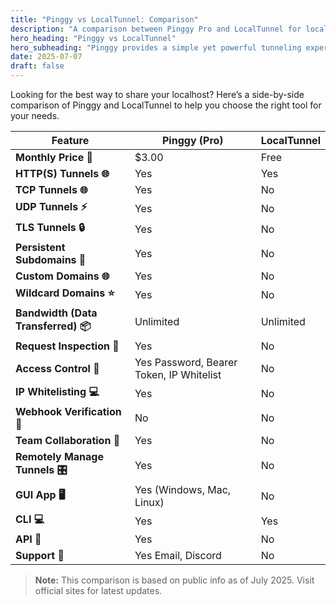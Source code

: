 ```yaml
---
title: "Pinggy vs LocalTunnel: Comparison"
description: "A comparison between Pinggy Pro and LocalTunnel for localhost tunneling and developer experience."
hero_heading: "Pinggy vs LocalTunnel"
hero_subheading: "Pinggy provides a simple yet powerful tunneling experience compared to other tools."
date: 2025-07-07
draft: false
---
```


Looking for the best way to share your localhost? Here’s a side-by-side comparison of Pinggy and LocalTunnel to help you choose the right tool for your needs.


<div class="comparison-container">
<table class="comparison-table my-4">
<thead>
    <tr>
    <th>Feature</th>
    <th>Pinggy (Pro)</th>
    <th>LocalTunnel</th>
    </tr>
</thead>
<tbody>
    <tr>
    <td><b>Monthly Price 💸</b></td>
    <td>$3.00</td>
    <td>Free</td>
    </tr>
    <tr>
    <td><b>HTTP(S) Tunnels 🌐</b></td>
    <td><span class="tag-yes">Yes</span> <a href="/docs/http_tunnels/" target="_blank" class="ms-1"><i class="bi bi-arrow-up-right-square"></i></a></td>
    <td><span class="tag-yes">Yes</span></td>
    </tr>
    <tr>
    <td><b>TCP Tunnels 🌐</b></td>
    <td class="pinggy-better"><span class="tag-yes">Yes</span> <a href="/docs/http_tunnels/" target="_blank" class="ms-1"><i class="bi bi-arrow-up-right-square"></i></a></td>
    <td><span class="tag-no">No</span></td>
    </tr>
    <tr>
    <td><b>UDP Tunnels ⚡️</b></td>
    <td class="pinggy-better"><span class="tag-yes">Yes</span> <a href="/docs/udp_tunnels/" target="_blank" class="ms-1"><i class="bi bi-arrow-up-right-square"></i></a></td>
    <td><span class="tag-no">No</span></td>
    </tr>
    <tr>
    <td><b>TLS Tunnels 🔒</b></td>
    <td class="pinggy-better"><span class="tag-yes">Yes</span> <a href="/docs/tls_tunnels/" target="_blank" class="ms-1"><i class="bi bi-arrow-up-right-square"></i></a></td>
    <td><span class="tag-no">No</span></td>
    </tr>
    <tr>
    <td><b>Persistent Subdomains 🔗</b></td>
    <td class="pinggy-better"><span class="tag-yes">Yes</span></td>
    <td><span class="tag-no">No</span></td>
    </tr>
    <tr>
    <td><b>Custom Domains 🌐</b></td>
    <td class="pinggy-better"><span class="tag-yes">Yes</span></td>
    <td><span class="tag-no">No</span></td>
    </tr>
    <tr>
    <td><b>Wildcard Domains ⭐</b></td>
    <td class="pinggy-better"><span class="tag-yes">Yes</span> <a href="/docs/http_tunnels/multi_port_forwarding/" target="_blank" class="ms-1"><i class="bi bi-arrow-up-right-square"></i></a></td>
    <td><span class="tag-no">No</span></td>
    </tr>
    <tr>
    <td><b>Bandwidth (Data Transferred) 📦</b></td>
    <td><span class="tag-yes">Unlimited</span> <a href="/#prices" target="_blank" class="ms-1"><i class="bi bi-arrow-up-right-square"></i></a></td>
    <td><span class="tag-yes">Unlimited</span></td>
    </tr>
    <tr>
    <td><b>Request Inspection 🐞</b></td>
    <td class="pinggy-better"><span class="tag-yes">Yes</span> <a href="/docs/http_tunnels/web_debugger/" target="_blank" class="ms-1"><i class="bi bi-arrow-up-right-square"></i></a></td>
    <td><span class="tag-no">No</span></td>
    </tr>
    <tr>
    <td><b>Access Control 🔑</b></td>
    <td class="pinggy-better"><span class="tag-yes">Yes</span> Password, Bearer Token, IP Whitelist <a href="/docs/http_tunnels/basic_auth/" target="_blank" class="ms-1"><i class="bi bi-arrow-up-right-square"></i></a></td>
    <td><span class="tag-no">No</span></td>
    </tr>
    <tr>
    <td><b>IP Whitelisting 💻</b></td>
    <td class="pinggy-better"><span class="tag-yes">Yes</span> <a href="/docs/http_tunnels/ip_whitelist/" target="_blank" class="ms-1"><i class="bi bi-arrow-up-right-square"></i></a></td>
    <td><span class="tag-no">No</span></td>
    </tr>
    <tr>
    <td><b>Webhook Verification 🔐</b></td>
    <td><span class="tag-no">No</span></td>
    <td><span class="tag-no">No</span></td>
    </tr>
    <tr>
    <td><b>Team Collaboration 👥</b></td>
    <td class="pinggy-better"><span class="tag-yes">Yes</span> <a href="/docs/teams/" target="_blank" class="ms-1"><i class="bi bi-arrow-up-right-square"></i></a></td>
    <td><span class="tag-no">No</span></td>
    </tr>
    <tr>
    <td><b>Remotely Manage Tunnels 🎛️</b></td>
    <td class="pinggy-better"><span class="tag-yes">Yes</span> <a href="/docs/remote_devices/" target="_blank" class="ms-1"><i class="bi bi-arrow-up-right-square"></i></a></td>
    <td><span class="tag-no">No</span></td>
    </tr>
    <tr>
    <td><b>GUI App 🖥️</b></td>
    <td class="pinggy-better"><span class="tag-yes">Yes</span> (Windows, Mac, Linux) <a href="/app/" target="_blank" class="ms-1"><i class="bi bi-arrow-up-right-square"></i></a></td>
    <td><span class="tag-no">No</span></td>
    </tr>
    <tr>
    <td><b>CLI 💻</b></td>
    <td><span class="tag-yes">Yes</span> <a href="/cli/" target="_blank" class="ms-1"><i class="bi bi-arrow-up-right-square"></i></a></td>
    <td><span class="tag-yes">Yes</span></td>
    </tr>
    <tr>
    <td><b>API 🔗</b></td>
    <td class="pinggy-better"><span class="tag-yes">Yes</span> <a href="/docs/api/api/" target="_blank" class="ms-1"><i class="bi bi-arrow-up-right-square"></i></a></td>
    <td><span class="tag-no">No</span></td>
    </tr>
    <tr>
    <td><b>Support 💬</b></td>
    <td class="pinggy-better"><span class="tag-yes">Yes</span> Email, Discord <a href="/help/" target="_blank" class="ms-1"><i class="bi bi-arrow-up-right-square"></i></a></td>
    <td><span class="tag-no">No</span></td>
    </tr>
</tbody>
</table>
</div>


> <b>Note:</b> This comparison is based on public info as of July 2025. Visit official sites for latest updates.

